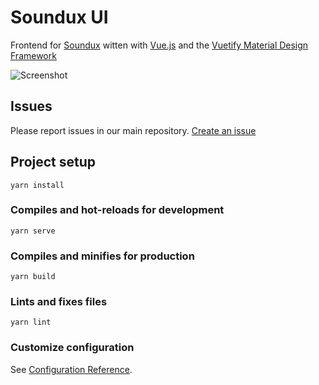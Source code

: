 # Soundux UI

Frontend for [Soundux](https://github.com/Soundux/Soundux) witten with [Vue.js](https://vuejs.org/) and the [Vuetify Material Design Framework](https://vuetifyjs.com/)

![Screenshot](https://raw.githubusercontent.com/Soundux/Soundux/master/assets/screenshots/1.png)

## Issues
Please report issues in our main repository. [Create an issue](https://github.com/Soundux/Soundux/issues/new/choose)

## Project setup
```
yarn install
```

### Compiles and hot-reloads for development
```
yarn serve
```

### Compiles and minifies for production
```
yarn build
```

### Lints and fixes files
```
yarn lint
```

### Customize configuration
See [Configuration Reference](https://cli.vuejs.org/config/).
